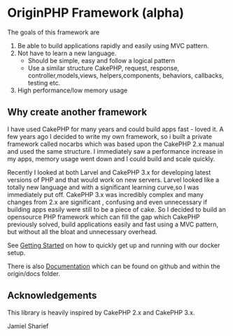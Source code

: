 # OriginPHP Framework (alpha)

The goals of this framework are

1) Be able to build applications rapidly and easily using MVC pattern.
2) Not have to learn a new language. 
    - Should be simple, easy and follow a logical pattern
    - Use a similar structure CakePHP, request, response, controller,models,views, helpers,components, behaviors, callbacks, testing etc.
3) High performance/low memory usage

## Why create another framework

I have used CakePHP for many years and could build apps fast - loved it. A few years ago I decided to write my own framework, so i built a private framework called nocarbs which was based upon the CakePHP 2.x manual and used the same structure. I immediately saw a performance increase in my apps, memory usage went down and I could build and scale quickly. 

Recently I looked at both Larvel and CakePHP 3.x for developing latest versions of PHP and that would work on new servers. Larvel looked like a totally new language and with a significant learning curve,so I was immediately put off. CakePHP 3.x was incredibly complex and many changes from 2.x are significant , confusing and even unnecessary if building apps easily were still to be a piece of cake. So I decided to build an opensource PHP framework which can fill the gap which CakePHP previously solved, build applications easily and fast using a MVC pattern, but without all the bloat and unnecessary overhead.

See [Getting Started](https://github.com/originphp/framework/blob/master/origin/docs/getting-started.md) on how to quickly get up and running with our docker setup.

There is also [Documentation](https://github.com/originphp/framework/blob/master/origin/docs/) which can be found on github and within the origin/docs folder.


## Acknowledgements
This library is heavily inspired by CakePHP 2.x and CakePHP 3.x.

Jamiel Sharief